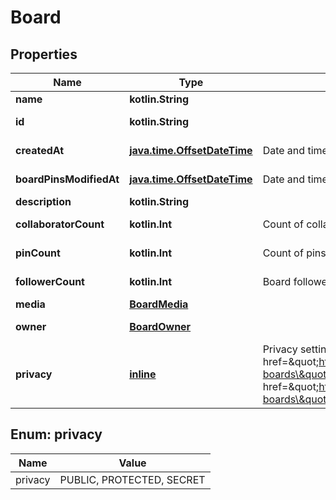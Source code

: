 
# Board

## Properties
| Name | Type | Description | Notes |
| ------------ | ------------- | ------------- | ------------- |
| **name** | **kotlin.String** |  |  |
| **id** | **kotlin.String** |  |  [optional] [readonly] |
| **createdAt** | [**java.time.OffsetDateTime**](java.time.OffsetDateTime.md) | Date and time of board creation. |  [optional] [readonly] |
| **boardPinsModifiedAt** | [**java.time.OffsetDateTime**](java.time.OffsetDateTime.md) | Date and time of last board pins modified. |  [optional] [readonly] |
| **description** | **kotlin.String** |  |  [optional] |
| **collaboratorCount** | **kotlin.Int** | Count of collaborators on the board. |  [optional] [readonly] |
| **pinCount** | **kotlin.Int** | Count of pins on the board. |  [optional] [readonly] |
| **followerCount** | **kotlin.Int** | Board follower count. |  [optional] [readonly] |
| **media** | [**BoardMedia**](BoardMedia.md) |  |  [optional] |
| **owner** | [**BoardOwner**](BoardOwner.md) |  |  [optional] [readonly] |
| **privacy** | [**inline**](#Privacy) | Privacy setting for a board. Learn more about &lt;a href&#x3D;\&quot;https://help.pinterest.com/en/article/secret-boards\&quot;&gt;secret boards&lt;/a&gt; and &lt;a href&#x3D;\&quot;https://help.pinterest.com/en/business/article/protected-boards\&quot;&gt;protected boards&lt;/a&gt; |  [optional] |


<a id="Privacy"></a>
## Enum: privacy
| Name | Value |
| ---- | ----- |
| privacy | PUBLIC, PROTECTED, SECRET |



